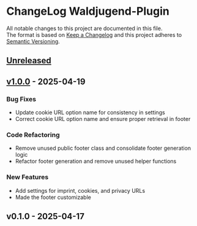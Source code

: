 # ChangeLog Waldjugend-Plugin

All notable changes to this project are documented in this file. \
The format is based on [Keep a Changelog](https://keepachangelog.com) and this project adheres to [Semantic Versioning](https://semver.org).

<a name="unreleased"></a>
## [Unreleased]


<a name="v1.0.0"></a>
## [v1.0.0] - 2025-04-19
### Bug Fixes
- Update cookie URL option name for consistency in settings
- Correct cookie URL option name and ensure proper retrieval in footer

### Code Refactoring
- Remove unused public footer class and consolidate footer generation logic
- Refactor footer generation and remove unused helper functions

### New Features
- Add settings for imprint, cookies, and privacy URLs
- Made the footer customizable


<a name="v0.1.0"></a>
## v0.1.0 - 2025-04-17

[Unreleased]: https://github.com/lwijshoff/waldjugend-plugin/compare/v1.0.0...HEAD
[v1.0.0]: https://github.com/lwijshoff/waldjugend-plugin/compare/v0.1.0...v1.0.0
